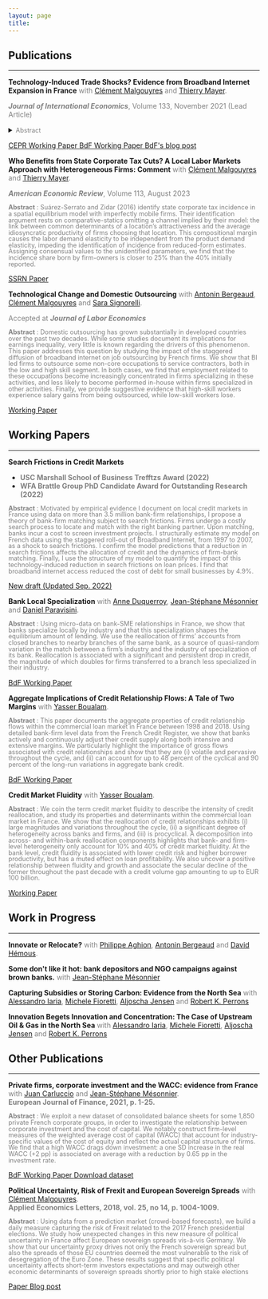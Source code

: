 ```yaml
---
layout: page
title: 
---
```


## Publications
---------------------------------------------------------------------------------------------------------------------

**Technology-Induced Trade Shocks? Evidence from Broadband Internet Expansion in France** <span style="color: gray;"> with [Clément Malgouyres](https://sites.google.com/site/clementmalgouyres/) and [Thierry Mayer](https://sites.google.com/site/thierrymayer/home). </span>   

<span style="color: gray;"> ***Journal of International Economics***, Volume 133, November 2021 (Lead Article) </span>  

<details> 
	
<summary><span style="color: gray; font-size:0.9em; line-height:1em;">Abstract</span></summary>
	
<span style="color: gray; font-size:0.9em; line-height:1em;"> In this paper, we test for the presence of “technology-induced” trade in France between 2000 and 2007 and assess its impact on consumer welfare. We use the staggered roll-out of broadband internet to estimate its causal impact on the importing behavior of firms. Using an event-study design, we find that broadband expansion increases imports. Our estimates imply that the increase in the value of imports in the absence of broadband expansion would have been a 15% lower. We further find that the sub-extensive margin (number of products and sourcing country per firm) is the main margin of adjustment and that the impact is higher for capital goods. Finally, we develop a firm-based model of importing and adopt a sufficient statistics approach in order to quantify the contribution of the import-channel to the overall effect of broadband on consumer welfare. Within this model, our reduced-form estimates imply that broadband internet reduced the consumer price index by 1.7% and that the import-channel accounts for a quarter of that effect.</span>  

</details>  

<a href="https://cepr.org/active/publications/discussion_papers/dp.php?dpno=13847" class = "btn btn-outline-success btn-sm" role = "button"> CEPR Working Paper </a> <a href="https://publications.banque-france.fr/en/technology-induced-trade-shocks-evidence-broadband-expansion-france" class = "btn btn-outline-success btn-sm" role = "button"> BdF Working Paper </a> <a href="https://blocnotesdeleco.banque-france.fr/en/blog-entry/broadband-internet-changes-geography-international-trade" class = "btn btn-outline-danger btn-sm" role = "button"> BdF's blog post </a>


**Who Benefits from State Corporate Tax Cuts? A Local Labor Markets Approach with Heterogeneous Firms: Comment** <span style="color: gray;"> with [Clément Malgouyres](https://sites.google.com/site/clementmalgouyres/) and [Thierry Mayer](https://sites.google.com/site/thierrymayer/home).</span>  

<span style="color: gray;"> ***American Economic Review***, Volume 113, August 2023 </span>  
	
<span style="color: gray; font-size:0.9em; line-height:1em;"> **Abstract** : Suárez-Serrato and Zidar (2016) identify state corporate tax incidence in a spatial equilibrium model with imperfectly mobile firms. Their identification argument rests on comparative-statics omitting a channel implied by their model: the link between common determinants of a location’s attractiveness and the average idiosyncratic productivity of firms choosing that location. This compositional margin causes the labor demand elasticity to be independent from the product demand elasticity, impeding the identification of incidence from reduced-form estimates. Assigning consensual values to the unidentified parameters, we find that the incidence share born by firm-owners is closer to 25% than the 40% initially reported. </span>

<a href="https://papers.ssrn.com/sol3/papers.cfm?abstract_id=3721950" class = "btn btn-outline-success btn-sm" role = "button"> SSRN Paper </a>

**Technological Change and Domestic Outsourcing**  <span style="color: gray;"> with [Antonin Bergeaud](https://sites.google.com/site/abergeaudeco), [Clément Malgouyres](https://sites.google.com/site/clementmalgouyres/) and [Sara Signorelli](https://sites.google.com/view/sarasignorelli/home).</span>   

<span style="color: gray;"> Accepted at ***Journal of Labor Economics*** </span>  

<span style="color: gray; font-size:0.9em; line-height:1em;"> **Abstract** : Domestic outsourcing has grown substantially in developed countries over the past two decades. While some studies document its implications for earnings inequality, very little is known regarding the drivers of this phenomenon. This paper addresses this question by studying the impact of the staggered diffusion of broadband internet on job outsourcing by French firms. We show that BI led firms to outsource some non-core occupations to service contractors, both in the low and high skill segment. In both cases, we find that employment related to these occupations become increasingly concentrated in firms specializing in these activities, and less likely to become performed in-house within firms specialized in other activities. Finally, we provide suggestive evidence that high-skill workers experience salary gains from being outsourced, while low-skill workers lose. </span>

<a href="BMMS_June2021_submit.pdf" class = "btn btn-outline-success btn-sm" role = "button"> Working Paper </a>

## Working Papers
---------------------------------------------------------------------------------------------------------------------

**Search Frictions in Credit Markets**    

* <span style="color: gray;"> **USC Marshall School of Business Trefftzs Award (2022)** </span>
* <span style="color: gray;"> **WFA Brattle Group PhD Candidate Award for Outstanding Research (2022)** </span>   

<span style="color: gray; font-size:0.9em; line-height:1em;"> **Abstract** : Motivated by empirical evidence I document on local credit markets in France using data on more than 3.5 million bank-firm relationships, I propose a theory of bank-firm matching subject to search frictions. Firms undergo a costly search process to locate and match with the right banking partner. Upon matching, banks incur a cost to screen investment projects. I structurally estimate my model on French data using the staggered roll-out of Broadband Internet, from 1997 to 2007, as a shock to search frictions. I confirm the model predictions that a reduction in search frictions affects the allocation of credit and the dynamics of firm-bank matching. Finally, I use the structure of my model to quantify the impact of this technology-induced reduction in search frictions on loan prices. I find that broadband internet access reduced the cost of debt for small businesses by 4.9%. </span>

<a href="JMP_CMS_Sep2022.pdf" class = "btn btn-outline-success btn-sm" role = "button"> New draft (Updated Sep. 2022) </a>

**Bank Local Specialization** <span style="color: gray;"> with [Anne Duquerroy](https://sites.google.com/site/anneduquerroy/),  [Jean-Stéphane Mésonnier](http://jsmeson.pagesperso-orange.fr/) and [Daniel Paravisini](https://sites.google.com/site/paravisinidaniel/home).</span>

<span style="color: gray; font-size:0.9em; line-height:1em;"> **Abstract** : Using micro-data on bank-SME relationships in France, we show that banks specialize locally by industry and that this specialization shapes the equilibrium amount of lending. We use the reallocation of firms’ accounts from closed branches to nearby branches of the same bank, as a source of quasi-random variation in the match between a firm’s industry and the industry of specialization of its bank. Reallocation is associated with a significant and persistent drop in credit, the magnitude of which doubles for firms transferred to a branch less specialized in their industry. </span>

<a href="https://publications.banque-france.fr/en/bank-local-specialization" class = "btn btn-outline-success btn-sm" role = "button"> BdF Working Paper </a>


**Aggregate Implications of Credit Relationship Flows: A Tale of Two Margins** <span style="color: gray;"> with [Yasser Boualam](http://www.yasserboualam.com/).</span>  

<span style="color: gray; font-size:0.9em; line-height:1em;"> **Abstract** : This paper documents the aggregate properties of credit relationship flows within the commercial loan market in France between 1998 and 2018. Using detailed bank-firm level data from the French Credit Register, we show that banks actively and continuously adjust their credit supply along both intensive and extensive margins. We particularly highlight the importance of gross flows associated with credit relationships and show that they are (i) volatile and pervasive throughout the cycle, and (ii) can account for up to 48 percent of the cyclical and 90 percent of the long-run variations in aggregate bank credit. </span>

<a href="https://publications.banque-france.fr/en/aggregate-implications-credit-relationship-flows-tale-two-margins" class = "btn btn-outline-success btn-sm" role = "button"> BdF Working Paper </a>


**Credit Market Fluidity** <span style="color: gray;"> with [Yasser Boualam](http://www.yasserboualam.com/).</span>

<span style="color: gray; font-size:0.9em; line-height:1em;"> **Abstract** : We coin the term credit market fluidity to describe the intensity of credit reallocation, and study its properties and determinants within the commercial loan market in France. We show that the reallocation of credit relationships exhibits (i) large magnitudes and variations throughout the cycle, (ii) a significant degree of heterogeneity across banks and firms, and (iii) is procyclical. A decomposition into across- and within-bank reallocation components highlights that bank- and firm-level heterogeneity only account for 10% and 40% of credit market fluidity. At the bank level, credit fluidity is associated with lower credit risk and higher borrower productivity, but has a muted effect on loan profitability. We also uncover a positive relationship between fluidity and growth and associate the secular decline of the former throughout the past decade with a credit volume gap amounting to up to EUR 100 billion. </span>

<a href="https://papers.ssrn.com/sol3/papers.cfm?abstract_id=4147826" class = "btn btn-outline-success btn-sm" role = "button"> Working Paper </a>

## Work in Progress
---------------------------------------------------------------------------------------------------------------------

<!--- <br/> -->

**Innovate or Relocate?** <span style="color: gray;"> with [Philippe Aghion](https://www.insead.edu/faculty-research/faculty/philippe-aghion), [Antonin Bergeaud](https://sites.google.com/site/abergeaudeco) and [David Hémous](https://www.econ.uzh.ch/en/people/faculty/hemous.html).</span>

**Some don't like it hot: bank depositors and NGO campaigns against brown banks.** <span style="color: gray;"> with [Jean-Stéphane Mésonnier](http://jsmeson.pagesperso-orange.fr/) </span>

**Capturing Subsidies or Storing Carbon: Evidence from the North Sea** <span style="color: gray;"> with [Alessandro Iaria](https://sites.google.com/view/alessandro-iaria-economics), [Michele Fioretti](http://www.michelefioretti.com/), [Aljoscha Jensen](https://aljoschajanssen.com/) and [Robert K. Perrons](https://www.qut.edu.au/about/our-people/academic-profiles/robert.perrons)</span>
 
**Innovation Begets Innovation and Concentration: The Case of Upstream Oil & Gas in the North Sea** <span style="color: gray;"> with [Alessandro Iaria](https://sites.google.com/view/alessandro-iaria-economics), [Michele Fioretti](http://www.michelefioretti.com/), [Aljoscha Jensen](https://aljoschajanssen.com/) and [Robert K. Perrons](https://www.qut.edu.au/about/our-people/academic-profiles/robert.perrons)</span>

## Other Publications
---------------------------------------------------------------------------------------------------------------------

**Private firms, corporate investment and the WACC: evidence from France** <span style="color: gray;"> with [Juan Carluccio](http://juancarluccio.com/) and [Jean-Stéphane Mésonnier](http://jsmeson.pagesperso-orange.fr/).</span>    
<span style="color: gray;">**European Journal of Finance, 2021, p. 1-25.**</span> 

<span style="color: gray; font-size:0.9em; line-height:1em;"> **Abstract** : We exploit a new dataset of consolidated balance sheets for some 1,850 private
French corporate groups, in order to investigate the relationship between corporate investment and the cost of capital. We notably construct firm-level measures of the weighted average cost of capital (WACC) that account for industry-specific values of the cost of equity and reflect the actual capital structure of firms. We find that a high WACC drags down investment: a one SD increase in the real WACC (+2 pp) is associated on average with a reduction by 0.65 pp in the investment rate. </span>

<a href="https://publications.banque-france.fr/sites/default/files/medias/documents/wp710.pdf" class = "btn btn-outline-success btn-sm" role = "button">  BdF Working Paper </a> <a href="https://github.com/CMS27/Wacc" class = "btn btn-outline-warning btn-sm" role = "button">  Download dataset </a>  

**Political Uncertainty, Risk of Frexit and European Sovereign Spreads** <span style="color: gray;"> with [Clément Malgouyres](https://sites.google.com/site/clementmalgouyres/). </span>    
<span style="color: gray;"> **Applied Economics Letters, 2018, vol. 25, no 14, p. 1004-1009.**  </span>  

<span style="color: gray; font-size:0.9em; line-height:1em;"> **Abstract** : Using data from a prediction market (crowd-based forecasts), we build a daily measure capturing the risk of Frexit related to the 2017 French presidential elections. We study how unexpected changes in this new measure of political uncertainty in France affect European sovereign spreads vis-à-vis Germany. We show that our uncertainty proxy drives not only the French sovereign spread but also the spreads of those EU countries deemed the most vulnerable to the risk of desegregation of the Euro Zone. These results suggest that specific political uncertainty affects short-term investors expectations and may outweigh other economic determinants of sovereign spreads shortly prior to high stake elections </span>

<a href="https://www.tandfonline.com/doi/abs/10.1080/13504851.2017.1391991" class = "btn btn-outline-success btn-sm" role = "button">  Paper </a>  <a href="https://blog.hypermind.com/2018/03/09/political-uncertainty-risk-of-frexit-and-european-sovereign-spreads/" class = "btn btn-outline-danger btn-sm" role = "button"> Blog post </a> 
